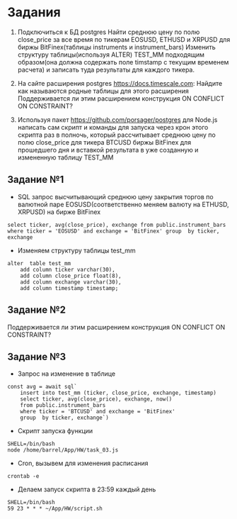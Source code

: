 # Задания
1) Подключиться к БД postgres
Найти среднюю цену по полю close_price за все время по тикерам EOSUSD, ETHUSD и XRPUSD
для биржы BitFinex(таблицы instruments и instrument_bars)
Изменить структуру таблицы(используя ALTER) TEST_MM подходящим образом(она должна содержать поле timstamp c текущим временем расчета) и записать туда результаты для каждого тикера.

2) На сайте расширения postgres https://docs.timescale.com:
Найдите как называются родные таблицы для этого расширения
Поддерживается ли этим расширением конструкция ON CONFLICT ON CONSTRAINT?

3) Используя пакет https://github.com/porsager/postgres для Node.js написать сам скрипт и команды для запуска через крон этого скрипта раз в полночь, который рассчитывает среднюю цену по полю close_price для тикера BTCUSD биржы BitFinex для прошедшего дня и вставкой результата в уже созданную и измененную таблицу TEST_MM

## Задание №1
* SQL запрос высчитывающий среднюю цену закрытия торгов по валютной паре EOSUSD(соответственно меняем валюту на ETHUSD, XRPUSD) на бирже BitFinex
```
select ticker, avg(close_price), exchange from public.instrument_bars where ticker = 'EOSUSD' and exchange = 'BitFinex' group  by ticker, exchange
```
* Изменяем структуру таблицы test_mm
```
alter  table test_mm
	add column ticker varchar(30),
	add column close_price float(8),
	add column exchange varchar(30),
	add column timestamp timestamp;
```

## Задание №2
Поддерживается ли этим расширением конструкция ON CONFLICT ON CONSTRAINT?

## Задание №3

* Запрос на изменение в таблице

```
const avg = await sql`
    insert into test_mm (ticker, close_price, exchange, timestamp) 
    select ticker, avg(close_price), exchange, now() 
    from public.instrument_bars 
    where ticker = 'BTCUSD' and exchange = 'BitFinex' 
    group  by ticker, exchange`) 
```
* Скрипт запуска функции

```
SHELL=/bin/bash
node /home/barrel/App/HW/task_03.js
```
* Cron, вызывем для изменения расписания
```
crontab -e
```
* Делаем запуск скрипта в 23:59 каждый день

```
SHELL=/bin/bash
59 23 * * * ~/App/HW/script.sh
```